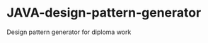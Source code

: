 JAVA-design-pattern-generator
=============================

Design pattern generator for diploma work
